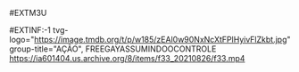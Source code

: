 #EXTM3U

#EXTINF:-1 tvg-logo="https://image.tmdb.org/t/p/w185/zEAl0w90NxNcXtFPlHyivFlZkbt.jpg" group-title="AÇÃO", FREEGAYASSUMINDOOCONTROLE 
https://ia601404.us.archive.org/8/items/f33_20210826/f33.mp4


